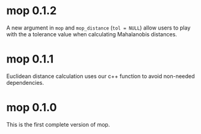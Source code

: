 # mop 0.1.2

A new argument in `mop` and `mop_distance` (`tol = NULL`) allow users to 
play with the a tolerance value when calculating Mahalanobis distances.


# mop 0.1.1

Euclidean distance calculation uses our c++ function to avoid non-needed 
dependencies.

# mop 0.1.0

This is the first complete version of mop.
